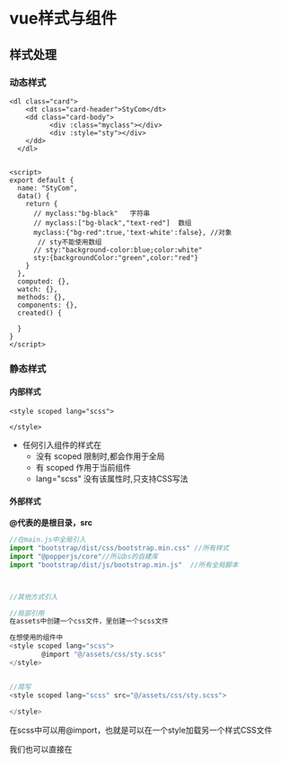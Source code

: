# 	vue样式与组件

## 样式处理

### 动态样式 

```vue
<dl class="card">
    <dt class="card-header">StyCom</dt>
    <dd class="card-body">
          <div :class="myclass"></div>
          <div :style="sty"></div>
    </dd>
  </dl>


<script>
export default {
  name: "StyCom",
  data() {
    return {
      // myclass:"bg-black"   字符串
      // myclass:["bg-black","text-red"]  数组 
      myclass:{"bg-red":true,'text-white':false}, //对象
       // sty不能使用数组
      // sty:"background-color:blue;color:white"
      sty:{backgroundColor:"green",color:"red"}
    }
  },
  computed: {},
  watch: {},
  methods: {},
  components: {},
  created() {

  }
}
</script>
```

### 静态样式

#### 内部样式

```vue
<style scoped lang="scss">

</style>
```

- 任何引入组件的样式在
  - 没有 scoped 限制时,都会作用于全局
  - 有 scoped 作用于当前组件
  - lang="scss"  没有该属性时,只支持CSS写法

#### 外部样式 

 **@代表的是根目录，src**

```js
//在main.js中全局引入
import "bootstrap/dist/css/bootstrap.min.css" //所有样式
import "@popperjs/core"//所以bs的自建库
import "bootstrap/dist/js/bootstrap.min.js"  //所有全局脚本



//其他方式引入

//局部引用
在assets中创建一个css文件，里创建一个scss文件

在想使用的组件中
<style scoped lang="scss">
		@import "@/assets/css/sty.scss"
</style>


//简写
<style scoped lang="scss" src="@/assets/css/sty.scss">
	
</style>

```

在scss中可以用@import，也就是可以在一个style加载另一个样式CSS文件



我们也可以直接在<script>中直接impirt引用，但是没有scoped的话这个样式就变成全局的样式了

## 组件的数据传递(通信)

### 父组件 传递数据

- 通过标签自定义属性的方法来传递数据



```js
<template>
  <dl class="card">
    <dt class="card-header">FaCom</dt>
    <dd class="card-body">
          <SonCom v-bind:i="i" auther="xxxxx" :friend="user"></SonCom>
    </dd>
  </dl>
</template>



<script>
import SonCom from "@/components/SonCom.vue"
export default {
  name: "FaCom",
  data() {
    return {
      i:1，
      user:{
        name:111,
        age:111
    }
       
    }
  },
  computed: {},
  watch: {},
  methods: {},
  components: {
    SonCom
  },
  created() {

  }
}
</script>
```

在通过自定义属性给 `props` 传递数据时，我们需要考虑数据的不同类型。例如：字符串、数字、布尔值、数组、对象等。或者是 data 中的动态数据，都需要通过 `v-bind` 将这些属性变成动态属性。

### Props 接收数据

每一个组件都有一个 `props` 属性用来接收外部传递的数据，数组中的值就是组件需要接收的数据名称。



**<font color='red'>接收的参数挂载到实例的根节点下</font>**

接收的数据不能修改，子级修改就会报错

**$attr 就是接收没有在proprs里写的数据**

```js
<script>
export default {
  name: "SonCom",
   props:["i","auther",friend],
  data() {
    return {
     
    }
  },
  computed: {},
  watch: {},
  methods: {},
  components: {},
  created() {

  }
}
</script>
```

### 访问 Props 传递来的数据

组件中通过 `props` 接收到的数据，可以直接在 `<template>` 中进行渲染，也可以在 `<script>` 通过 `this` 进行访问：

```vue
<script>
export default {
  name: "SonCom",
   props:["i","auther",friend],
  data() {
    return {
     
    }
  },
  computed: {},
  watch: {},
  methods: {},
  components: {},
  created() {

  }
}
</script>
```

- **注意：props:**
  - 专门用于接受别的组件发送过来的数据
  - 使用props接受过来的数据，使用的过程与 使用自己属性的方式完全一样
  - Vue 中规定，通过`props`获取到的值，可以访问，但是不能修改。

### Props 的验证

Props 的验证是指子组件可以对外部传递进来的数据的类型或内容设置验证规则。例如在子组件组中设置想要接收dataI数据的值是`Number`类型，如果接收到的不是`Number`类型，浏览器中就会抛出报错。

如果要设置验证，`props`属性的值需要切换为对象：



**<font color='red'>如果类型不一样的数据接收过来会报错但不会阻止事件的发展</font>**



**<font color='red'>如果 required:true的时候的这个数据没传也会报错</font>**



如果传过来的是数组，不能给默认值,需要给函数才能给默认值



如果传过来的是对象，不能给默认值,需要给函数才能给默认值

```js
<script>
export default {
  name: "SonCom",
      
   props:["i","auther","friend"],//就是普通接收参数
       
   props：{就是带有验证的参数，接收
   
		i:Number,  //数据类型验证
            
        i:[Number,String],//可以是数字类型也可以是字符串类型
          
          
        a:{//a没传，但是要接收
            type：String, //类型
            required:true，//必传数据
            default："a"//如果没传可以给个默认值
        },	
        arr:{  //默认值是数组时使用，函数方式返回
            type:Array, //类型
            default:()=>[1,2,3,4],
        },
        obj:{  //默认值是对象时使用，函数方式返回
            type:Object, //类型
                default:()=>（{name:"xingyu"}）//箭头函数返回对象数据时，需要加个小括号
        },
        
        money:{
            type:Numver,
            validator:(valu)=>{//自定义验证,返回为真时通过，只会报错，还会往下走
                if(value<0){
                    alert("参数不能为负数")
                    return false
                }else{
                    return true
                }
            } 
            
        }
   }
  data() {
    return {
     
    }
  },
  computed: {},
  watch: {},
  methods: {},
  components: {},
  created() {

  }
}
</script>
```

数据类型不匹配时出现的错误

### Props验证扩展

除了定义简单的数据类型验证外，props 还支持其他的一些验证规则：

#### 设置多个数据类型

例如 `dataI` 属性接收数字和字符串都可以(如上)

#### 必填属性 required:true

```js
<script>
export default {
  name: "SonCom",
   props:["i","auther","friend"],
   props：{就是带有验证的参数，接收
		i:Number,  //数据类型验证
        i:[Number,String]//可以是数字类型也可以是字符串类型
        a:{//a没传，但是要接收
            type：String, //类型
            required:true，//必传数据
        }
   }
  data() {
    return {
     
    }
  },
  computed: {},
  watch: {},
  methods: {},
  components: {},
  created() {

  }
}
</script>
```

- 以上会抛出错误,因为 dataAddr 属性是必填属性

#### 默认值 default:符合验证的任何数类型

```js
<script>
export default {
  name: "SonCom",
   props:["i","auther","friend"],
   props：{就是带有验证的参数，接收
		i:Number,  //数据类型验证
        i:[Number,String]//可以是数字类型也可以是字符串类型
        a:{//a没传，但是要接收
            type：String, //类型
            required:true，//必传数据
            default："a"//如果没传可以给个默认值
        }
   }
  data() {
    return {
     
    }
  },
  computed: {},
  watch: {},
  methods: {},
  components: {},
  created() {

  }
}
</script>
```

- 没有属性 dataAddr 时,输出是 "china"  ,有 dataAddr 时,是dataAddr的值该值.

#### 对象和数组类型的默认值

- 必须通过函数的返回值来设置：

```js
   arr:{  //默认值是数组时使用，函数方式返回
            type:Array, //类型
            default:()=>[1,2,3,4],
        },
        obj:{  //默认值是对象时使用，函数方式返回
            type:Object, //类型
                default:()=>（{name:"xingyu"}）//箭头函数返回对象数据时，需要加个小括号
        },
```

#### 自定义验证规则 validator 验证器

```js
  
        money:{
            type:Numver,
            validator:(valu)=>{//自定义验证,返回为真时通过
                if(value>0){
                    return ture
                }else{
                    return false
                }
            } 
```

- 以上代码不符合验证器规则的判断,会抛出检测失败的错误
  - Invalid prop: custom validator check failed for prop "dataAge".

### 自定义事件的传递

- 父组件给子组件传递了数据,子组件不能修改数据.
- **子组件想修改父组件传递来的数据,可能通过父组件传递事件,子组件调用该事件来实现 **

####  给子组件绑定事件 

触发事件向父组件传递数据(点击子组件的按钮完成向父组件传值的过程)

```vue
父组件
<template>
  <dl class="card">
    <dt class="card-header">FaCom</dt>
    <dd class="card-body">
          <SonCom 
                  v-bind:i="i" 
                  auther="xxxxx" 
                  :friend="user"
                  @addFn：addFn
                  >
    
    	</SonCom>
    </dd>
  </dl>
</template>

<script>
    export default{
        name: "FaCom",
         methods: {
             addFn(n){
                 this.i+=n
             }
         },
         components: {
            SonCom
          },
    }
</script>




```

#### 触发子组件中的点击事件 

通过触发点击事件向父组件传递数据

- this.$emit("父组件事件名",实参数)





$emit也同样在根节点下

```js
子组件

<button @click=$emit('addFn',x)> </button>


<script>
    export default{
        name: "FaCom",
   		data(){
            return{
               x :2,
            }
        }
       
    }
</script>



也可以在方法中调用
<button @click=FaAdd> </button>


<script>
    export default{
        name: "FaCom",
   		data(){
            return{
               x :2,
            }
        }，
        methods:{
            FaAdd(){
                this.$emit('addFn',this.x)
            }
        }
       
    }
</script>




```

####  父组件通过自定义事件接收数据

```vue

```



## 练习

```js


在Vue.vue 中
<template>
  <div id="app">
    <FaCom></FaCom>
  </div>
</template>

<script>

import FaCom from "@/components/FaCom";

export default {
  name: 'App',
  data(){
    return{

    }
  },
  computed: {
  },
  watch: {


  },
  methods: {


  },
  components: {
      FaCom

  },
  created() {
  }
}
</script>

<style lang="scss">

</style>


在Fa中
<template>
  <dl class="card">
    <dt class="card-header">FaCom</dt>
    <dd class="card-body">
      <div class="container text-center">
        <h1>查看电影</h1>
      </div>
      <div class="container">
        <div >
          <SonCom1 @changeWord="searchMov"></SonCom1>
        </div>
        <SonCom2 :arr="searchArr"></SonCom2>
      </div>



    </dd>
  </dl>
</template>

<script>
import  Arr from "../assets/movie.json"
import SonCom1 from "@/components/SonCom1.vue";
import SonCom2 from "@/components/SonCom2.vue";

Arr = Arr.map((item,index)=>item.id = index)

export default {
  name: "FaCom",
  data() {
    return {
      Arr :[...Arr],
      searchArr:[],
      word:"",
    }
  },
  computed: {},
  watch: {},
  methods: {
    searchMov(name){
      this.word = name
      if (name){
        this.searchArr = this.Arr.filter(item=>item.title.includes(this.word))
      }else {
        this.searchArr = []
      }

    },
  },
  components: {
    SonCom1,
    SonCom2
  },
  created() {

  }
}
</script>

<style scoped lang="scss">

</style>


在Son1中
<template>
  <div class="row">
    <div class="col-md-8">
      <input  type="text" id="inputPassword5" class="form-control" aria-describedby="passwordHelpBlock" v-model.trim="data">
    </div>
    <div class="col-md-2 ">
      <button @click="searchFn" class="btn btn-primary">查询</button>

    </div>
    <div class="col-md-2 ">
      <button class="btn btn-info col align-self-end "  style="color: white" > 增加电影</button>
    </div>
  </div>
</template>

<script>
export default {
  name: "SonCom1",
  data() {
    return {
      data:''
    }
  },
  computed: {},
  watch: {},
  methods: {
    searchFn(){
      this.$emit('changeWord',this.data)
    }
  },
  components: {},
  created() {

  }
}
</script>

<style scoped lang="scss">

</style>



在Son2中

<template>
  <div class="table-responsive"  style="margin-top: 20px">
    <table class="table" v-if="arr">
      <thead>
      <tr>
        <td>
          <label >全选</label>
          <input type="checkbox" v-model="xuanzeAll" @change="changeXuanze">
        </td>
        <td>link</td>
        <td>image</td>
        <td>title</td>
        <td>rating</td>
        <td>judge</td>
        <td>brief</td>
        <td>actor</td>
        <td>pbtime</td>
        <td>category</td>
        <td>state</td>
        <td>操作</td>
      </tr>
      </thead>
      <tbody>
      <tr v-if="arr" v-for="item in arr" :key="item.id">
        <td>
          <input type="checkbox" v-model="chooseArr" :value="item.id">
        </td>
        <td><a :href="item.link">地址</a></td>
        <td><img  :src="'http://localhost:6600/'+item.image" width="50" height="50" class="img-thumbnail">
        </td>
        <td>{{item.title}}</td>
        <td>{{item.rating}}</td>
        <td>{{item.judge}}</td>
        <td>{{item.brief}}</td>
        <td>{{item.actor}}</td>
        <td>{{item.pbtime}}</td>
        <td>{{item.category}}</td>
        <td>{{item.state}}</td>
        <td>
          <button class="btn btn-danger" @click="editMov(item.id)">修改</button>
          <button class="btn btn-success"  @click="delOne(item.id)">删除</button>
        </td>
      </tr>
      </tbody>
    </table>
  </div>
</template>

<script>
export default {
  name: "SonCom2",
  props:{
    arr:{
      type:Array,
      default:()=>["没有数值"]
    }
  },
  data() {
    return {
      chooseArr:null,
      xuanzeAll:null

    }
  },
  computed: {},
  watch: {},
  methods: {
    editMov(){},
    delOne(){},
    changeXuanze(){}
  },
  components: {},
  created() {

  }
}
</script>

<style scoped lang="scss">

</style>
```













